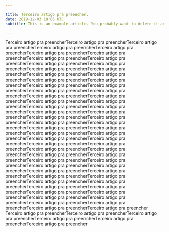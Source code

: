 ```yaml
---

title: Terceiro artigo pra preencher.
date: 2019-12-03 18:05 UTC
subtitle: This is an example article. You probably want to delete it and write your own articles once you finished this guide!

---
```

Terceiro artigo pra preencherTerceiro artigo pra preencherTerceiro artigo pra preencherTerceiro artigo pra preencherTerceiro artigo pra preencherTerceiro artigo pra preencherTerceiro artigo pra preencherTerceiro artigo pra preencherTerceiro artigo pra preencherTerceiro artigo pra preencherTerceiro artigo pra preencherTerceiro artigo pra preencherTerceiro artigo pra preencherTerceiro artigo pra preencherTerceiro artigo pra preencherTerceiro artigo pra preencherTerceiro artigo pra preencherTerceiro artigo pra preencherTerceiro artigo pra preencherTerceiro artigo pra preencherTerceiro artigo pra preencherTerceiro artigo pra preencherTerceiro artigo pra preencherTerceiro artigo pra preencherTerceiro artigo pra preencherTerceiro artigo pra preencherTerceiro artigo pra preencherTerceiro artigo pra preencherTerceiro artigo pra preencherTerceiro artigo pra preencherTerceiro artigo pra preencherTerceiro artigo pra preencherTerceiro artigo pra preencherTerceiro artigo pra preencherTerceiro artigo pra preencherTerceiro artigo pra preencherTerceiro artigo pra preencherTerceiro artigo pra preencherTerceiro artigo pra preencherTerceiro artigo pra preencherTerceiro artigo pra preencherTerceiro artigo pra preencherTerceiro artigo pra preencherTerceiro artigo pra preencherTerceiro artigo pra preencherTerceiro artigo pra preencherTerceiro artigo pra preencherTerceiro artigo pra preencherTerceiro artigo pra preencherTerceiro artigo pra preencherTerceiro artigo pra preencherTerceiro artigo pra preencherTerceiro artigo pra preencherTerceiro artigo pra preencherTerceiro artigo pra preencherTerceiro artigo pra preencherTerceiro artigo pra preencherTerceiro artigo pra preencherTerceiro artigo pra preencherTerceiro artigo pra preencherTerceiro artigo pra preencherTerceiro artigo pra preencherTerceiro artigo pra preencherTerceiro artigo pra preencherTerceiro artigo pra preencher
Terceiro artigo pra preencherTerceiro artigo pra preencherTerceiro artigo pra preencherTerceiro artigo pra preencherTerceiro artigo pra preencherTerceiro artigo pra preencher
